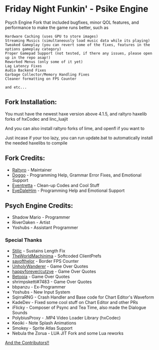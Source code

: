 # Friday Night Funkin' - Psike Engine
Psych Engine Fork that included bugfixes, minor QOL features, and performance to make the game runs better, such as
```
Hardware Caching (uses GPU to store images)
Streaming Musics (simultaneously load music data while its playing)
Tweaked Gameplay (you can revert some of the fixes, features in the options gameplay category)
Proper Gamepad Support (not tested, if there any issues, please open up in the repo asap!)
Reworked Menus (only some of it yet)
Lag Latency Fixes
Audio Backend Fixes
Garbage Collector/Memory Handling Fixes
Cleaner formatting on FPS Counter

and etc...
```


## Fork Installation:
You must have the newest haxe version above 4.1.5, and raltyro haxelib forks of hxCodec and linc_luajit

And you can also install raltyro forks of lime, and openfl if you want to

Just incase if your too lazy, you can run update.bat to automatically install the needed haxelibs to compile


## Fork Credits:
* [Raltyro](https://twitter.com/raltyro) - Maintainer
* [Doggo](https://github.com/doggogit) - Programming Help, Grammar Error Fixes, and Emotional Support
* [Eventretta](https://twitter.com/Eventretta) - Clean-up Codes and Cool Stuff
* [EyeDaleHim](https://twitter.com/him_dale) - Programming Help and Emotional Support

## Psych Engine Credits:
* Shadow Mario - Programmer
* RiverOaken - Artist
* Yoshubs - Assistant Programmer

### Special Thanks
* [Stilic](https://twitter.com/stilic_dev) - Sustains Length Fix
* [TheWorldMachinima](https://github.com/TheWorldMachinima) - Softcoded ClientPrefs
* [sayofthelor](https://github.com/sayofthelor) - Border FPS Counter
* [UnholyWanderer](https://gamebanana.com/members/1908754) - Game Over Quotes
* [happyforever/cutzye](https://twitter.com/happyisntfunny) - Game Over Quotes
* [Betopia](https://twitter.com/betpowo) - Game Over Quotes
* shrimpsketti#7483 - Game Over Quotes
* bbpanzu - Ex-Programmer
* Yoshubs - New Input System
* SqirraRNG - Crash Handler and Base code for Chart Editor's Waveform
* KadeDev - Fixed some cool stuff on Chart Editor and other PRs
* iFlicky - Composer of Psync and Tea Time, also made the Dialogue Sounds
* PolybiusProxy - .MP4 Video Loader Library (hxCodec)
* Keoiki - Note Splash Animations
* Smokey - Sprite Atlas Support
* Nebula the Zorua - LUA JIT Fork and some Lua reworks


[And the Contributors!!](https://github.com/Raltyro/FNF-PsikeEngine/graphs/contributors)